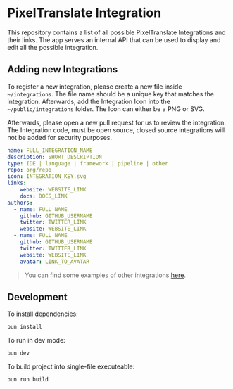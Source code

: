 # PixelTranslate Integration

This repository contains a list of all possible PixelTranslate Integrations and their links. The app serves an internal API that can be used to display and edit all the possible integration.

## Adding new Integrations

To register a new integration, please create a new file inside `~/integrations`. The file name should be a unique key that matches the integration. Afterwards, add the Integration Icon into the `~/public/integrations` folder. The Icon can either be a PNG or SVG.

Afterwards, please open a new pull request for us to review the integration. The Integration code, must be open source, closed source integrations will not be added for security purposes.

```yml
name: FULL_INTEGRATION_NAME
description: SHORT_DESCRIPTION
type: IDE | language | framework | pipeline | other
repo: org/repo
icon: INTEGRATION_KEY.svg
links:
    website: WEBSITE_LINK
    docs: DOCS_LINK
authors:
  - name: FULL_NAME
    github: GITHUB_USERNAME
    twitter: TWITTER_LINK
    website: WEBSITE_LINK
  - name: FULL_NAME
    github: GITHUB_USERNAME
    twitter: TWITTER_LINK
    website: WEBSITE_LINK
    avatar: LINK_TO_AVATAR
```

> You can find some examples of other integrations [here](./integrations/).

## Development

To install dependencies:

```bash
bun install
```

To run in dev mode:

```bash
bun dev
```

To build project into single-file executeable:

```bash
bun run build
```
